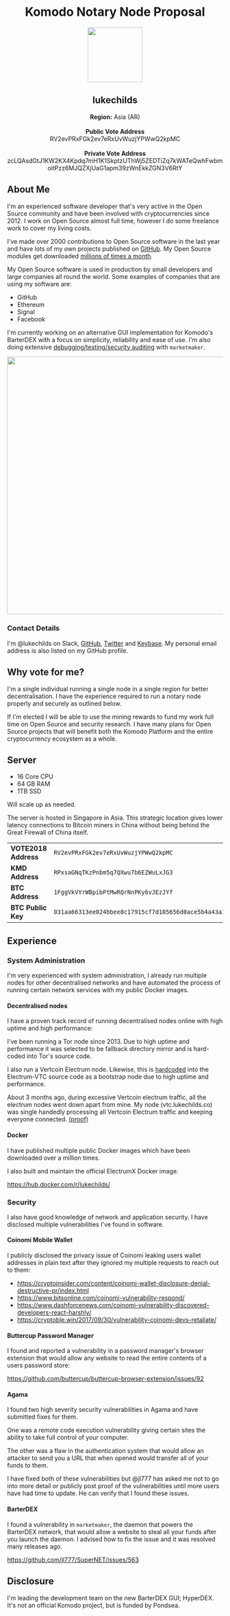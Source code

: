 <div align="center">
  <h1>Komodo Notary Node Proposal</h1>
  <img width="128" src="https://secure.gravatar.com/avatar/4af0d9a1f16bf05d1aedee5e3923d3e3?size=256" />
  <h2>lukechilds</h2>
  
  **Region:** Asia (AR)
  <br>
  <br>
  **Public Vote Address**<br>
  RV2evPRxFGk2ev7eRxUvWuzjYPWwQ2kpMC
  <br>
  <br>
  **Private Vote Address**<br>
  zcLQAsdGtJ1KW2KX4Kpdq7mH1K1SkptzUThWj5ZEDTiZq7kWATeQwhFwbmoitPzz6MJQZXjUaG1apm39zWnEkkZGN3V6RtY
</div>

## About Me

I'm an experienced software developer that's very active in the Open Source community and have been involved with cryptocurrencies since 2012. I work on Open Source almost full time, however I do some freelance work to cover my living costs.

I've made over 2000 contributions to Open Source software in the last year and have lots of my own projects published on [GitHub](https://github.com/lukechilds/). My Open Source modules get downloaded [millions of times a month](http://npm-stats.com/lukechilds).

My Open Source software is used in production by small developers and large companies all round the world. Some examples of companies that are using my software are:

- GitHub
- Ethereum
- Signal
- Facebook

I'm currently working on an alternative GUI implementation for Komodo's BarterDEX with a focus on simplicity, reliability and ease of use. I'm also doing extensive [debugging/testing/security auditing](https://github.com/search?utf8=%E2%9C%93&q=repo%3Ajl777%2FSuperNET+author%3Alukechilds&type=Issues) with `marketmaker`.

<div align="center">
   <img src="https://i.imgur.com/mjHve26.jpg" width="600" />
</div>  

### Contact Details

I'm @lukechilds on Slack, [GitHub](https://github.com/lukechilds), [Twitter](https://twitter.com/lukechilds) and [Keybase](https://keybase.io/lukechilds). My personal email address is also listed on my GitHub profile.

## Why vote for me?

I'm a single individual running a single node in a single region for better decentralisation. I have the experience required to run a notary node properly and securely as outlined below.

If I'm elected I will be able to use the mining rewards to fund my work full time on Open Source and security research. I have many plans for Open Source projects that will benefit both the Komodo Platform and the entire cryptocurrency ecosystem as a whole.

## Server

- 16 Core CPU
- 64 GB RAM
- 1TB SSD

Will scale up as needed.

The server is hosted in Singapore in Asia. This strategic location gives lower latency connections to Bitcoin miners in China without being behind the Great Firewall of China itself.

|                       |                                                                       |
|-----------------------|-----------------------------------------------------------------------|
| **VOTE2018 Address**  | `RV2evPRxFGk2ev7eRxUvWuzjYPWwQ2kpMC`                                  |
| **KMD Address**       | `RPxsaGNqTKzPnbm5q7QXwu7b6EZWuLxJG3`                                  |
| **BTC Address**       | `1FggVkVYrWBpibPtMwRQrNnPKy6vJEzJYf`                                  |
| **BTC Public Key**    | `031aa66313ee024bbee8c17915cf7d105656d0ace5b4a43a3ab5eae1e14ec02696`  |

## Experience

### System Administration

I'm very experienced with system administration, I already run multiple nodes for other decentralised networks and have automated the process of running certain network services with my public Docker images.

#### Decentralised nodes

I have a proven track record of running decentralised nodes online with high uptime and high performance:

I've been running a Tor node since 2013. Due to high uptime and performance it was selected to be fallback directory mirror and is hard-coded into Tor's source code.

I also run a Vertcoin Electrum node. Likewise, this is [hardcoded](https://github.com/vertcoin-project/electrum-vtc/blob/44841d9668bd94f0a59fc311575770f29e73f6a1/lib/network.py#L57:5) into the Electrum-VTC source code as a bootstrap node due to high uptime and performance.

About 3 months ago, during excessive Vertcoin electrum traffic, all the electrum nodes went down apart from mine. My node (vtc.lukechilds.co) was single handedly processing all Vertcoin Electrum traffic and keeping everyone connected. [(proof)](https://www.reddit.com/r/vertcoin/comments/7j8l2h/working_electrum_nodes/)

#### Docker

I have published multiple public Docker images which have been downloaded over a million times.

I also built and maintain the official ElectrumX Docker image.

https://hub.docker.com/r/lukechilds/

### Security

I also have good knowledge of network and application security. I have disclosed multiple vulnerabilities I've found in software.

#### Coinomi Mobile Wallet

I publicly disclosed the privacy issue of Coinomi leaking users wallet addresses in plain text after they ignored my multiple requests to reach out to them:

- https://cryptoinsider.com/content/coinomi-wallet-disclosure-denial-destructive-pr/index.html
- https://www.bitsonline.com/coinomi-vulnerability-respond/
- https://www.dashforcenews.com/coinomi-vulnerability-discovered-developers-react-harshly/
- https://cryptoble.win/2017/09/30/vulnerability-coinomi-devs-retaliate/

#### Buttercup Password Manager

I found and reported a vulnerability in a password manager's browser extension that would allow any website to read the entire contents of a users password store:

https://github.com/buttercup/buttercup-browser-extension/issues/92

#### Agama

I found two high severity security vulnerabilities in Agama and have submitted fixes for them.

One was a remote code execution vulnerability giving certain sites the ability to take full control of your computer.

The other was a flaw in the authentication system that would allow an attacker to send you a URL that when opened would transfer all of your funds to them.

I have fixed both of these vulnerabilities but @jl777 has asked me not to go into more detail or publicly post proof of the vulnerabilities until more users have had time to update. He can verify that I found these issues.

#### BarterDEX

I found a vulnerability in `marketmaker`, the daemon that powers the BarterDEX network, that would allow a website to steal all your funds after you launch the daemon. I advised how to fix the issue and it was resolved many releases ago.

https://github.com/jl777/SuperNET/issues/563

## Disclosure

I'm leading the development team on the new BarterDEX GUI; HyperDEX. It's not an official Komodo project, but is funded by Pondsea.
